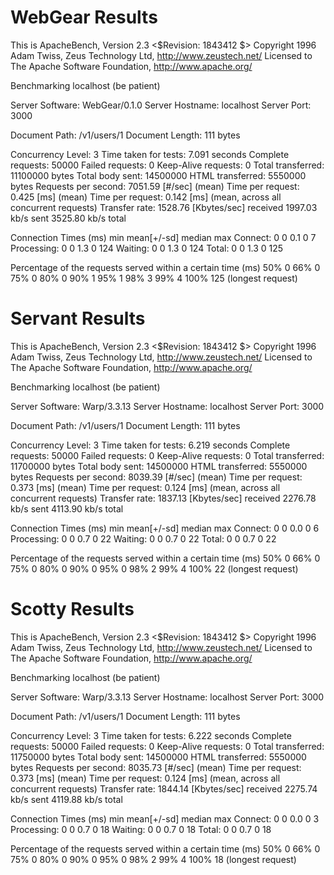 # WebGear Results

This is ApacheBench, Version 2.3 <$Revision: 1843412 $>
Copyright 1996 Adam Twiss, Zeus Technology Ltd, http://www.zeustech.net/
Licensed to The Apache Software Foundation, http://www.apache.org/

Benchmarking localhost (be patient)


Server Software:        WebGear/0.1.0
Server Hostname:        localhost
Server Port:            3000

Document Path:          /v1/users/1
Document Length:        111 bytes

Concurrency Level:      3
Time taken for tests:   7.091 seconds
Complete requests:      50000
Failed requests:        0
Keep-Alive requests:    0
Total transferred:      11100000 bytes
Total body sent:        14500000
HTML transferred:       5550000 bytes
Requests per second:    7051.59 [#/sec] (mean)
Time per request:       0.425 [ms] (mean)
Time per request:       0.142 [ms] (mean, across all concurrent requests)
Transfer rate:          1528.76 [Kbytes/sec] received
                        1997.03 kb/s sent
                        3525.80 kb/s total

Connection Times (ms)
              min  mean[+/-sd] median   max
Connect:        0    0   0.1      0       7
Processing:     0    0   1.3      0     124
Waiting:        0    0   1.3      0     124
Total:          0    0   1.3      0     125

Percentage of the requests served within a certain time (ms)
  50%      0
  66%      0
  75%      0
  80%      0
  90%      1
  95%      1
  98%      3
  99%      4
 100%    125 (longest request)


# Servant Results

This is ApacheBench, Version 2.3 <$Revision: 1843412 $>
Copyright 1996 Adam Twiss, Zeus Technology Ltd, http://www.zeustech.net/
Licensed to The Apache Software Foundation, http://www.apache.org/

Benchmarking localhost (be patient)


Server Software:        Warp/3.3.13
Server Hostname:        localhost
Server Port:            3000

Document Path:          /v1/users/1
Document Length:        111 bytes

Concurrency Level:      3
Time taken for tests:   6.219 seconds
Complete requests:      50000
Failed requests:        0
Keep-Alive requests:    0
Total transferred:      11700000 bytes
Total body sent:        14500000
HTML transferred:       5550000 bytes
Requests per second:    8039.39 [#/sec] (mean)
Time per request:       0.373 [ms] (mean)
Time per request:       0.124 [ms] (mean, across all concurrent requests)
Transfer rate:          1837.13 [Kbytes/sec] received
                        2276.78 kb/s sent
                        4113.90 kb/s total

Connection Times (ms)
              min  mean[+/-sd] median   max
Connect:        0    0   0.0      0       6
Processing:     0    0   0.7      0      22
Waiting:        0    0   0.7      0      22
Total:          0    0   0.7      0      22

Percentage of the requests served within a certain time (ms)
  50%      0
  66%      0
  75%      0
  80%      0
  90%      0
  95%      0
  98%      2
  99%      4
 100%     22 (longest request)


# Scotty Results

This is ApacheBench, Version 2.3 <$Revision: 1843412 $>
Copyright 1996 Adam Twiss, Zeus Technology Ltd, http://www.zeustech.net/
Licensed to The Apache Software Foundation, http://www.apache.org/

Benchmarking localhost (be patient)


Server Software:        Warp/3.3.13
Server Hostname:        localhost
Server Port:            3000

Document Path:          /v1/users/1
Document Length:        111 bytes

Concurrency Level:      3
Time taken for tests:   6.222 seconds
Complete requests:      50000
Failed requests:        0
Keep-Alive requests:    0
Total transferred:      11750000 bytes
Total body sent:        14500000
HTML transferred:       5550000 bytes
Requests per second:    8035.73 [#/sec] (mean)
Time per request:       0.373 [ms] (mean)
Time per request:       0.124 [ms] (mean, across all concurrent requests)
Transfer rate:          1844.14 [Kbytes/sec] received
                        2275.74 kb/s sent
                        4119.88 kb/s total

Connection Times (ms)
              min  mean[+/-sd] median   max
Connect:        0    0   0.0      0       3
Processing:     0    0   0.7      0      18
Waiting:        0    0   0.7      0      18
Total:          0    0   0.7      0      18

Percentage of the requests served within a certain time (ms)
  50%      0
  66%      0
  75%      0
  80%      0
  90%      0
  95%      0
  98%      2
  99%      4
 100%     18 (longest request)
